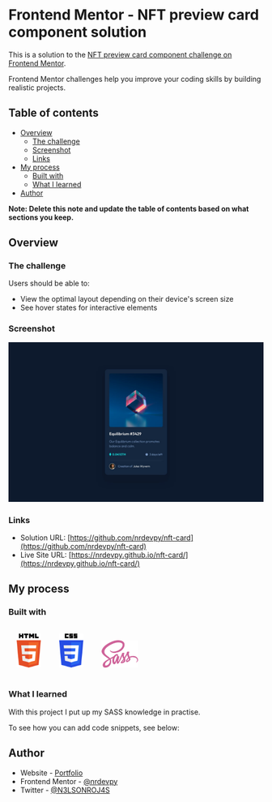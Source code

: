 # Frontend Mentor - NFT preview card component solution
This is a solution to the [NFT preview card component challenge on Frontend Mentor](https://www.frontendmentor.io/challenges/nft-preview-card-component-SbdUL_w0U).

Frontend Mentor challenges help you improve your coding skills by building realistic projects. 

## Table of contents

- [Overview](#overview)
  - [The challenge](#the-challenge)
  - [Screenshot](#screenshot)
  - [Links](#links)
- [My process](#my-process)
  - [Built with](#built-with)
  - [What I learned](#what-i-learned)
- [Author](#author)

**Note: Delete this note and update the table of contents based on what sections you keep.**

## Overview

### The challenge

Users should be able to:

- View the optimal layout depending on their device's screen size
- See hover states for interactive elements

### Screenshot

![image](./design/desktop-design.jpg)

### Links

- Solution URL: [https://github.com/nrdevpy/nft-card](https://github.com/nrdevpy/nft-card)
- Live Site URL: [https://nrdevpy.github.io/nft-card/](https://nrdevpy.github.io/nft-card/)

## My process

### Built with
  <img src="logos/html-5.svg"
  title="HTML 5"
  width="48"
  alt="html-5"
  style="margin: 1rem;"
/>
<img src="logos/css-3.svg"
  title="CSS 3"
  width="48"
  alt="css"
  style="margin: 1rem;"
/>
<img src="logos/sass.svg"
  title="SASS"
  width="72"
  style="margin: 1rem;"
/>

### What I learned

With this project I put up my SASS knowledge in practise.

To see how you can add code snippets, see below:

## Author

- Website - [Portfolio](https://nrdevpy.github.io/Portfolio/)
- Frontend Mentor - [@nrdevpy](https://www.frontendmentor.io/profile/nrdevpy)
- Twitter - [@N3LSONROJ4S](https://twitter.com/N3LSONROJ4S)

